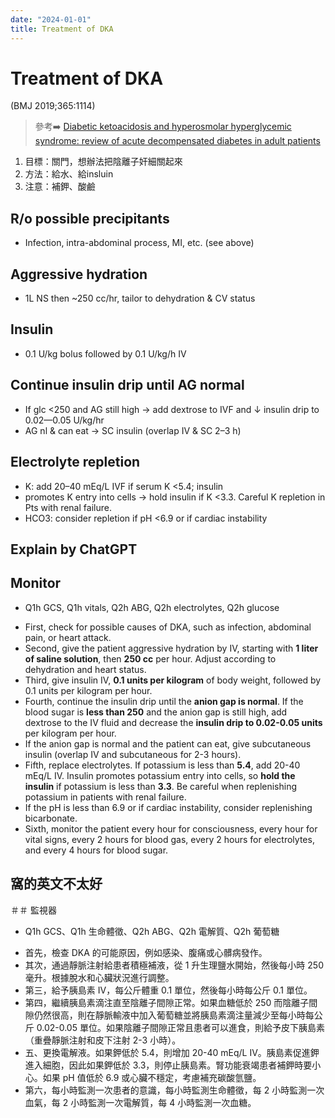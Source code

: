 ```yaml
---
date: "2024-01-01"
title: Treatment of DKA
---
```


# Treatment of DKA

(BMJ 2019;365:1114)

> 參考➡️ [Diabetic ketoacidosis and hyperosmolar hyperglycemic syndrome: review of acute decompensated diabetes in adult patients](https://www.bmj.com/content/365/bmj.l1114.full)
1. 目標：關門，想辦法把陰離子奸細關起來
2. 方法：給水、給insluin
3. 注意：補鉀、酸鹼


## R/o possible precipitants
* Infection, intra-abdominal process, MI, etc. (see above)
## Aggressive hydration
* 1L NS then ~250 cc/hr, tailor to dehydration & CV status
## Insulin
* 0.1 U/kg bolus followed by 0.1 U/kg/h IV
## Continue insulin drip until AG normal
* If glc <250 and AG still high → add dextrose to IVF and ↓ insulin drip to 0.02—0.05 U/kg/hr
* AG nl & can eat → SC insulin (overlap IV & SC 2–3 h)
## Electrolyte repletion
* K: add 20–40 mEq/L IVF if serum K <5.4; insulin
* promotes K entry into cells → hold insulin if K <3.3. Careful K repletion in Pts with renal failure.
* HCO3: consider repletion if pH <6.9 or if cardiac instability


## Explain by ChatGPT

## Monitor

* Q1h GCS, Q1h vitals, Q2h ABG, Q2h electrolytes, Q2h glucose

- First, check for possible causes of DKA, such as infection, abdominal pain, or heart attack.
- Second, give the patient aggressive hydration by IV, starting with **1 liter of saline solution**, then **250 cc** per hour. Adjust according to dehydration and heart status.
- Third, give insulin IV, **0.1 units per kilogram** of body weight, followed by 0.1 units per kilogram per hour.
- Fourth, continue the insulin drip until the **anion gap is normal**. If the blood sugar is **less than 250** and the anion gap is still high, add dextrose to the IV fluid and decrease the **insulin drip to 0.02-0.05 units** per kilogram per hour.
- If the anion gap is normal and the patient can eat, give subcutaneous insulin (overlap IV and subcutaneous for 2-3 hours).
- Fifth, replace electrolytes. If potassium is less than **5.4**, add 20-40 mEq/L IV. Insulin promotes potassium entry into cells, so **hold the insulin** if potassium is less than **3.3**. Be careful when replenishing potassium in patients with renal failure.
- If the pH is less than 6.9 or if cardiac instability, consider replenishing bicarbonate.
- Sixth, monitor the patient every hour for consciousness, every hour for vital signs, every 2 hours for blood gas, every 2 hours for electrolytes, and every 4 hours for blood sugar.

## 窩的英文不太好

＃＃ 監視器
* Q1h GCS、Q1h 生命體徵、Q2h ABG、Q2h 電解質、Q2h 葡萄糖

- 首先，檢查 DKA 的可能原因，例如感染、腹痛或心髒病發作。
- 其次，通過靜脈注射給患者積極補液，從 1 升生理鹽水開始，然後每小時 250 毫升。根據脫水和心臟狀況進行調整。
- 第三，給予胰島素 IV，每公斤體重 0.1 單位，然後每小時每公斤 0.1 單位。
- 第四，繼續胰島素滴注直至陰離子間隙正常。如果血糖低於 250 而陰離子間隙仍然很高，則在靜脈輸液中加入葡萄糖並將胰島素滴注量減少至每小時每公斤 0.02-0.05 單位。如果陰離子間隙正常且患者可以進食，則給予皮下胰島素（重疊靜脈注射和皮下注射 2-3 小時）。
- 五、更換電解液。如果鉀低於 5.4，則增加 20-40 mEq/L IV。胰島素促進鉀進入細胞，因此如果鉀低於 3.3，則停止胰島素。腎功能衰竭患者補鉀時要小心。如果 pH 值低於 6.9 或心臟不穩定，考慮補充碳酸氫鹽。
- 第六，每小時監測一次患者的意識，每小時監測生命體徵，每 2 小時監測一次血氣，每 2 小時監測一次電解質，每 4 小時監測一次血糖。
